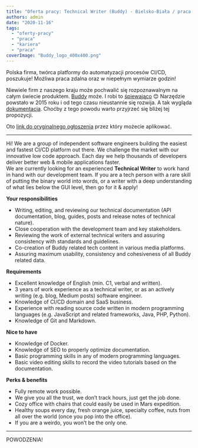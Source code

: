 ```yaml
---
title: "Oferta pracy: Technical Writer (Buddy) - Bielsko-Biała / praca zdalna"
authors: admin
date: "2020-11-16"
tags:
  - "oferty-pracy"
  - "praca"
  - "kariera"
  - "praca"
coverImage: "Buddy_logo_400x400.png"
---
```


Polska firma, twórca platformy do automatyzacji procesów CI/CD, poszukuje!
Możliwa praca zdalna oraz w niepełnym wymiarze godzin!

Niewiele firm z naszego kraju może pochwalić się rozpoznawalnym na całym świecie
produktem. [Buddy](https://buddy.works/) może. I robi to
[śpiewająco](https://youtu.be/sYUqFoJvK94) 😊 Narzędzie powstało w 2015 roku i
od tego czasu nieustannie się rozwija. A tak wygląda
[dokumentacja](https://buddy.works/guides). Choćby z tego powodu warto przyjrzeć
się bliżej tej propozycji.

Oto
[link do oryginalnego ogłoszenia](https://justjoin.it/offers/buddy-technical-writer)
przez który możecie aplikować.

---

Hi! We are a group of independent software engineers building the easiest and
fastest CI/CD platform out there. We challenge the market with our innovative
low code approach. Each day we help thousands of developers deliver better web &
mobile applications faster.  
We are currently looking for an experienced **Technical Writer** to work hand in
hand with our development team. If you are a tech person with a rare skill of
putting the binary world into words, or a writer with a deep understanding of
what lies below the GUI level, then go for it & apply!

**Your responsibilities**

- Writing, editing, and reviewing our technical documentation (API
  documentation, blog, guides, posts and release notes of technical nature).
- Close cooperation with the development team and key stakeholders.
- Reviewing the work of external technical writers and assuring consistency with
  standards and guidelines.
- Co-creation of Buddy related tech content in various media platforms.
- Assuring maximum usability, consistency and cohesiveness of all Buddy related
  data.

**Requirements**

- Excellent knowledge of English (min. C1, verbal and written).
- 3 years of work experience as a technical writer, or as an actively writing
  (e.g. blog, Medium posts) software engineer.
- Knowledge of CI/CD domain and SaaS business.
- Experience with reading source code written in modern programming languages
  (e.g. JavaScript and related frameworks, Java, PHP, Python).
- Knowledge of Git and Markdown.

**Nice to have**

- Knowledge of Docker.
- Knowledge of SEO to properly optimize documentation.
- Basic programming skills in any of modern programming languages.
- Basic video editing skills to record the video tutorials based on the
  documentation.

**Perks & benefits**

- Fully remote work possible.
- We give you all the trust, we don’t track hours, just get the job done.
- Cozy office with chairs that could easily be used in Mars expedition.
- Healthy soups every day, fresh orange juice, specialty coffee, nuts from all
  over the world (once you pop into the office).
- If you are a weirdo, you won’t be the only one.

---

POWODZENIA!
